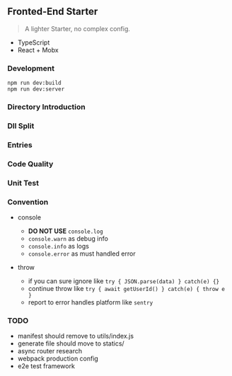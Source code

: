 ## Fronted-End Starter

> A lighter Starter, no complex config.

* TypeScript
* React + Mobx

### Development

```
npm run dev:build
npm run dev:server
```

### Directory Introduction
### Dll Split
### Entries
### Code Quality
### Unit Test
### Convention
* console
  * __DO NOT USE__ `console.log`
  * `console.warn` as debug info
  * `console.info` as logs
  * `console.error` as must handled error

* throw
  * if you can sure ignore like `try { JSON.parse(data) } catch(e) {} `
  * continue throw like `try { await getUserId() } catch(e) { throw e } `
  * report to error handles platform like `sentry`


### TODO

* manifest should remove to utils/index.js
* generate file should move to statics/
* async router research
* webpack production config
* e2e test framework
